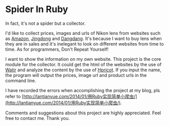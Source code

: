 # Spider In Ruby #

In fact, it's not a spider but a collector.

I'd like to collect prices, images and urls of Nikon lens from websites such as [Amazon](http://www.amazon.cn), [Jingdong](http://www.jd.com) and [Dangdang](http://www.dangdang.com). It's because I want to buy lens when they are in sales and it's inelegant to look on different websites from time to time. As for programmers, Don't Repeat Yourself! 

I want to show the information on my own website. This project is the core module for the collector. It could get the html of the websites by the use of [Watir](https://github.com/watir/watir-webdriver) and analyze the content by the use of [Hpricot](https://github.com/hpricot/hpricot). If you input the name, the program will output the prices, image url and product urls in the command line.

I have recorded the errors when accomplishing the project at my blog, pls refer to [http://lantianyue.com/2014/01/用Ruby实现简单小爬虫/](http://lantianyue.com/2014/01/用Ruby实现简单小爬虫/). 

Comments and suggestions about this project are highly appreciated. Feel free to contact me. Thank you.